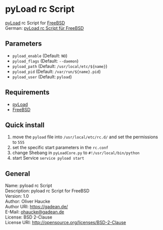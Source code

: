 # pyLoad rc Script
[pyLoad](https://github.com/pyload/pyload) rc Script for [FreeBSD](https://www.freebsd.org/)  
German: [pyLoad rc Script für FreeBSD](https://blog.gadean.de/2015/02/pyload-rc-script-fur-freebsd/)

## Parameters
* `pyload_enable` (Default: `NO`)
* `pyload_flags` (Default: `--daemon`)
* `pyload_path` (Default: `/usr/local/etc/${name}`)
* `pyload_pid` (Default: `/var/run/${name}.pid`)
* `pyload_user` (Default: `pyload`)


## Requirements
* [pyLoad](https://github.com/pyload/pyload)
* [FreeBSD](https://www.freebsd.org/)


## Quick install
1. move the `pyload` file into `/usr/local/etc/rc.d/` and set the permissions to `555`  
2. set the specific start parameters in the `rc.conf`  
3. change Shebang in `pyLoadCore.py` to `#!/usr/local/bin/python`  
4. start Service `service pyload start`  


## General
Name: pyload rc Script  
Description:  pyload rc Script for FreeBSD  
Version: 1.0  
Author: Oliver Haucke  
Author URI: https://gadean.de/  
E-Mail: ohaucke@gadean.de  
License: BSD 2-Clause  
License URI: http://opensource.org/licenses/BSD-2-Clause
